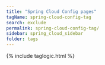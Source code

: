 ```yaml
---
title: "Spring Cloud Config pages"
tagName: spring-cloud-config-tag
search: exclude
permalink: spring-cloud-config-tag/
sidebar: spring_cloud_sidebar
folder: tags
---
```

{% include taglogic.html %}


